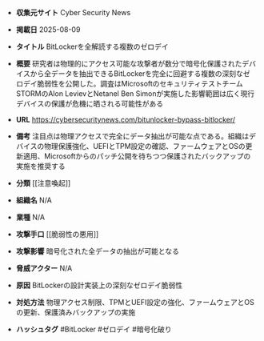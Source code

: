 - **収集元サイト**
Cyber Security News

- **掲載日**
2025-08-09

- **タイトル**
BitLockerを全解読する複数のゼロデイ

- **概要**
研究者は物理的にアクセス可能な攻撃者が数分で暗号化保護されたデバイスから全データを抽出できるBitLockerを完全に回避する複数の深刻なゼロデイ脆弱性を公開した。調査はMicrosoftのセキュリティテストチームSTORMのAlon LevievとNetanel Ben Simonが実施した影響範囲は広く現行デバイスの保護が危機に晒される可能性がある

- **URL**
https://cybersecuritynews.com/bitunlocker-bypass-bitlocker/

- **備考**
注目点は物理アクセスで完全にデータ抽出が可能な点である。組織はデバイスの物理保護強化、UEFIとTPM設定の確認、ファームウェアとOSの更新適用、Microsoftからのパッチ公開を待ちつつ保護されたバックアップの実施を推奨する

- **分類**
[[注意喚起]]

- **組織名**
N/A

- **業種**
N/A

- **攻撃手口**
[[脆弱性の悪用]]

- **攻撃影響**
暗号化された全データの抽出が可能となる

- **脅威アクター**
N/A

- **原因**
BitLockerの設計実装上の深刻なゼロデイ脆弱性

- **対処方法**
物理アクセス制限、TPMとUEFI設定の強化、ファームウェアとOSの更新、保護済みバックアップの実施

- **ハッシュタグ**
#BitLocker #ゼロデイ #暗号化破り

